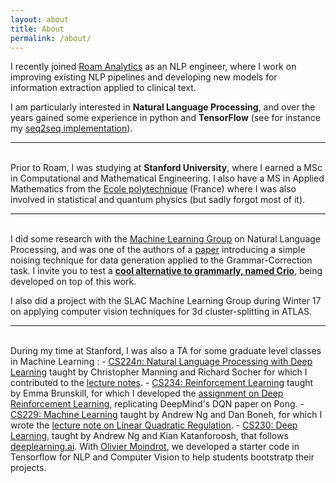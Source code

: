 ```yaml
---
layout: about
title: About
permalink: /about/
---
```


I recently joined <a href="https://roamanalytics.com">Roam Analytics</a> as an NLP engineer, where I work on improving existing NLP pipelines and developing new models for information extraction applied to clinical text.

I am particularly interested in <b>Natural Language Processing</b>, and over the years gained some experience in python and <b>TensorFlow</b> (see for instance my <a href="https://github.com/guillaumegenthial/im2latex">seq2seq implementation</a>).


---
<br>
Prior to Roam, I was studying at <b>Stanford University</b>, where I earned a MSc in Computational and Mathematical Engineering. I also have a MS in Applied Mathematics from the <a href="https://www.polytechnique.edu/">Ecole polytechnique</a> (France) where I was also involved in statistical and quantum physics (but sadly forgot most of it).

---
<br>
I did some research with the <a href="https://stanfordmlgroup.github.io">Machine Learning Group</a> on Natural Language Processing, and was one of the authors of a <a href="http://aclweb.org/anthology/N18-1057">paper</a> introducing a simple noising technique for data generation applied to the Grammar-Correction task. I invite you to test a <a href="https://crio.stanford.edu"><b>cool alternative to grammarly, named Crio</b></a>, being developed on top of this work.

I also did a project with the SLAC Machine Learning Group during Winter 17 on applying computer vision techniques for 3d cluster-splitting in ATLAS.

---
<br>
During my time at Stanford, I was also a TA for some graduate level classes in Machine Learning :
- <a href="http://web.stanford.edu/class/cs224n/">CS224n: Natural Language Processing with Deep Learning</a> taught by Christopher Manning and Richard Socher for which I contributed to the <a href="https://github.com/stanfordnlp/cs224n-winter17-notes">lecture notes</a>.
- <a href="">CS234: Reinforcement Learning</a> taught by Emma Brunskill, for which I developed the <a href="http://web.stanford.edu/class/cs234/assignment2/index.html">assignment on Deep Reinforcement Learning</a>, replicating DeepMind's DQN paper on Pong.
- <a href="http://cs229.stanford.edu">CS229: Machine Learning</a> taught by Andrew Ng and Dan Boneh, for which I wrote the <a href="http://cs229.stanford.edu/notes/cs229-notes13.pdf">lecture note on Linear Quadratic Regulation</a>.
- <a href="http://cs230.stanford.edu">CS230: Deep Learning</a>, taught by Andrew Ng and Kian Katanforoosh, that follows <a href="https://www.deeplearning.ai">deeplearning.ai</a>. With <a href="https://omoindrot.github.io">Olivier Moindrot</a>, we developed a starter code in Tensorflow for NLP and Computer Vision to help students bootstratp their projects.